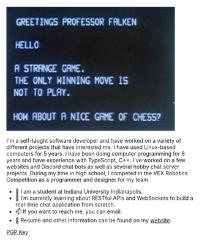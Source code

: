 ![image](https://github.com/Chrono-byte/Chrono-byte/blob/99daac849958a506292192bea505347c0c34615b/greetings.png)

I'm a self-taught software developer and have worked on a variety of different projects that have interested me. I have used Linux-based computers for 5 years. I have been doing computer programming for 8 years and have experience with TypeScript, C++. I've worked on a few websites and Discord chat bots as well as several hobby chat server projects. During my time in high school, I competed in the VEX Robotics Competition as a programmer and designer for my team.

- 🏫 I am a student at Indiana University Indianapolis.
- 🌱 I’m currently learning about RESTful APIs and WebSockets to build a real-time chat application from scratch.
- 📫 If you want to reach me, you can email.
- 📝 Resume and other information can be found on my [website](https://michaelgummere.com).
  
[PGP Key](https://keys.openpgp.org/vks/v1/by-fingerprint/D73F4017A24C6C5EBB7FD91BEDB6B1C6279BD018)
